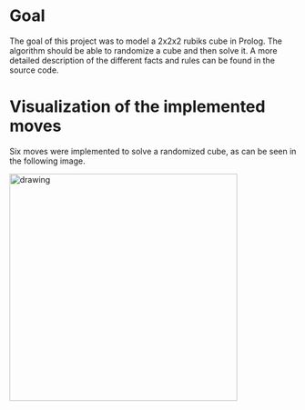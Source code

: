 # Goal
The goal of this project was to model a 2x2x2 rubiks cube in Prolog. The algorithm should be able to randomize a cube and then solve it. A more detailed description of the different facts and rules can be found in the source code.

# Visualization of the implemented moves
Six moves were implemented to solve a randomized cube, as can be seen in the following image.

<img src="https://user-images.githubusercontent.com/82139186/216351172-bc060005-65a7-4afa-a11e-c319243f3715.png" alt="drawing" width="400"/>

